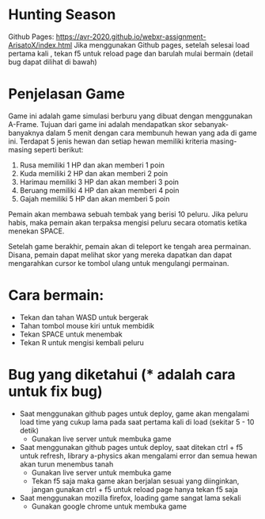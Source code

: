 # Hunting Season
Github Pages: https://avr-2020.github.io/webxr-assignment-ArisatoX/index.html
Jika menggunakan Github pages, setelah selesai load pertama kali , tekan f5 untuk reload page dan barulah mulai bermain (detail bug dapat dilihat di bawah)

# Penjelasan Game
Game ini adalah game simulasi berburu yang dibuat dengan menggunakan A-Frame. Tujuan dari game ini adalah mendapatkan skor sebanyak-banyaknya dalam 5 menit dengan cara membunuh hewan yang ada di game ini. Terdapat 5 jenis hewan dan setiap hewan memiliki kriteria masing-masing seperti berikut:

1. Rusa memiliki 1 HP dan akan memberi 1 poin
2. Kuda memiliki 2 HP dan akan memberi 2 poin
3. Harimau memiliki 3 HP dan akan memberi 3 poin
4. Beruang memiliki 4 HP dan akan memberi 4 poin
5. Gajah memiliki 5 HP dan akan memberi 5 poin

Pemain akan membawa sebuah tembak yang berisi 10 peluru. Jika peluru habis, maka pemain akan terpaksa mengisi peluru secara otomatis ketika menekan SPACE.

Setelah game berakhir, pemain akan di teleport ke tengah area permainan. Disana, pemain dapat melihat skor yang mereka dapatkan dan dapat mengarahkan cursor ke tombol ulang untuk mengulangi permainan.

# Cara bermain:
- Tekan dan tahan WASD untuk bergerak
- Tahan tombol mouse kiri untuk membidik
- Tekan SPACE untuk menembak
- Tekan R untuk mengisi kembali peluru

# Bug yang diketahui (* adalah cara untuk fix bug)
- Saat menggunakan github pages untuk deploy, game akan mengalami load time yang cukup lama pada saat pertama kali di load (sekitar 5 - 10 detik)
  * Gunakan live server untuk membuka game
- Saat menggunakan github pages untuk deploy, saat ditekan ctrl + f5 untuk refresh, library a-physics akan mengalami error dan semua hewan akan turun menembus tanah
  * Gunakan live server untuk membuka game
  * Tekan f5 saja maka game akan berjalan sesuai yang diinginkan, jangan gunakan ctrl + f5 untuk reload page hanya tekan f5 saja
- Saat menggunakan mozilla firefox, loading game sangat lama sekali
  * Gunakan google chrome untuk membuka game


